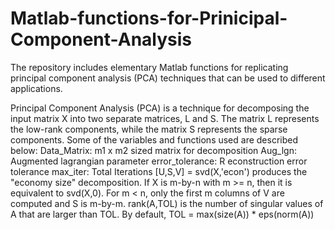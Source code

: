 # Matlab-functions-for-Prinicipal-Component-Analysis
The repository includes elementary Matlab functions for replicating principal component analysis (PCA) techniques that can be used to different applications.

Principal Component Analysis (PCA) is a technique for decomposing the input matrix X into two separate matrices, L and S. The matrix L represents the low-rank components, while the matrix S represents the sparse components. Some of the variables and functions used are described below:
Data_Matrix: m1 x m2 sized matrix for decomposition
Aug_lgn:  Augmented lagrangian parameter
error_tolerance: R econstruction error tolerance
max_iter:  Total Iterations
[U,S,V] = svd(X,'econ') produces the "economy size" decomposition. If X is m-by-n with m >= n, then it is equivalent to svd(X,0). For m < n, only the first m columns of V are computed and S is m-by-m.
rank(A,TOL) is the number of singular values of A that are larger than TOL. By default, TOL = max(size(A)) * eps(norm(A))


